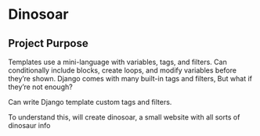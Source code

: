 # Dinosoar
## Project Purpose
Templates use a mini-language with variables, tags, and filters.
Can conditionally include blocks, create loops, and modify variables before they’re
shown.
Django comes with many built-in tags and filters,
But what if they’re not enough?

Can write Django template custom tags and filters.

To understand this, will create dinosoar, a small website with all sorts of dinosaur
info
